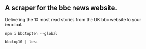 ## A scraper for the bbc news website.

Delivering the 10 most read stories from the UK bbc website to your terminal.

`npm i bbctopten --global`

`bbctop10 | less`
